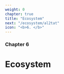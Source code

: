 ```yaml
---
weight: 0
chapter: true
title: "Ecosystem"
next: "/ecosystem/al2tat"
icon: "<b>6. </b>"
---
```


### Chapter 6

# Ecosystem
